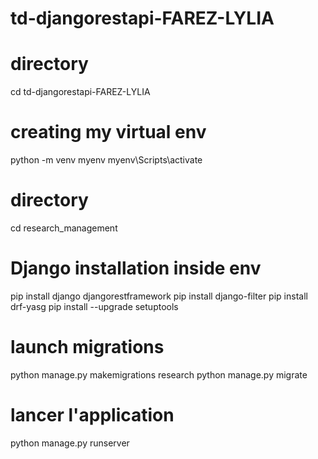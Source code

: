 # td-djangorestapi-FAREZ-LYLIA

# directory
cd td-djangorestapi-FAREZ-LYLIA
# creating my virtual env
python -m venv myenv
myenv\Scripts\activate

# directory
cd research_management
# Django installation inside env
pip install django djangorestframework
pip install django-filter
pip install drf-yasg
pip install --upgrade setuptools


# launch migrations
python manage.py makemigrations research
python manage.py migrate

# lancer l'application
python manage.py runserver                           





